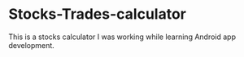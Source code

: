 # Stocks-Trades-calculator
This is a stocks calculator I was working while learning Android app development.
